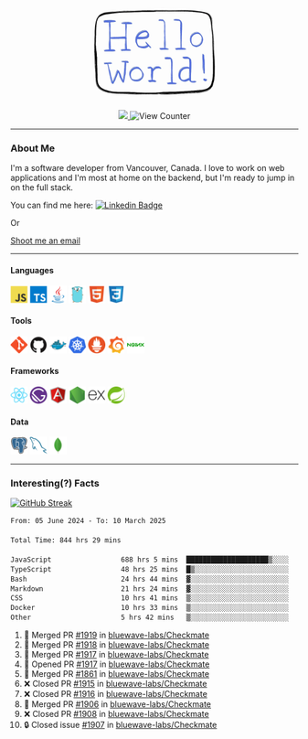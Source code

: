 <div align="center">
    <img src="./img/hello_world.webp" height="200px" width="">
    <div>
        <a href="https://www.linkedin.com/in/ajhollid">
            <img src="https://img.shields.io/badge/LinkedIn-blue"/>
        </a>
        <img src="https://komarev.com/ghpvc/?username=ajhollid&color=yellow" alt="View Counter">
    </div>
</div>

---

### About Me

I'm a software developer from Vancouver, Canada. I love to work on web applications and I'm most at home on the backend, but I'm ready to jump in on the full stack.

You can find me here: [![Linkedin Badge](https://img.shields.io/badge/-ajhollid-blue?style=flat&logo=Linkedin&logoColor=white)](https://www.linkedin.com/in/ajhollid)

Or

[Shoot me an email](mailto:ajhollid@gmail.com)

---

#### Languages

<div>
    <img src="./img/devicons/javascript-original.svg" width=30 height=30 alt="JavaScript">
    <img src="/img/devicons/typescript-original.svg" width=30 height=30 alt="TypeScript">
    <img src="./img/devicons/java-original.svg" width=30 height=30 alt="Java">
    <img src="./img/devicons/go-original.svg" width=30 height=30 alt="Golang">
    <img src="./img/devicons/html5-original.svg" width=30 height=30 alt="HTML 5">
    <img src="./img/devicons/css3-original.svg" width=30 height=30 alt="CSS 3">
</div>

#### Tools

<div>
    <img src="./img/devicons/git-original.svg" width=30 height=30 alt="Git">
    <img src="./img/devicons/github-original.svg" width=30 height=30 alt="Github">
    <img src="./img/devicons/docker-original.svg" width=30 
    height=30 alt="Docker">
    <img src="./img/devicons/kubernetes-original.svg" width=30 height=30 alt="K8">
    <img src="./img/devicons/prometheus-original.svg" width=30 height=30 alt="Prometheus">
    <img src="./img/devicons/grafana-original.svg" width=30 height=30 alt="Grafana">
    <img src="./img/devicons/nginx-original.svg" width=30 height=30 alt="Nginx">
</div>

#### Frameworks

<div>
    <img src="./img/devicons/react-original.svg" width=30 height=30 alt="React">
    <img src="./img/devicons/gatsby-original.svg" width=30 height=30 alt="Gatsby">
    <img src="./img/devicons/angularjs-original.svg" width=30 height=30 alt="AngularJS">
    <img src="./img/devicons/nodejs-original.svg" width=30 height=30 alt="NodeJS">
    <img src="./img/devicons/express-original.svg" width=30 height=30 alt="Express">
    <img src="./img/devicons/spring-original.svg" width=30 height=30 alt="Spring">
</div>

#### Data

<div>
    <img src="./img/devicons/postgresql-original.svg" width=30 height=30 alt="Postgresql">
    <img src="./img/devicons/mysql-original.svg" width=30 height=30 alt="Mysql">
    <img src="./img/devicons/mongodb-original.svg" width=30 height=30 alt="MongoDB">
</div>

---

### Interesting(?) Facts

[![GitHub Streak](http://github-readme-streak-stats.herokuapp.com?user=ajhollid)](https://git.io/streak-stats)

 <!--START_SECTION:waka-->

```txt
From: 05 June 2024 - To: 10 March 2025

Total Time: 844 hrs 29 mins

JavaScript                 688 hrs 5 mins  ████████████████████▒░░░░   80.93 %
TypeScript                 48 hrs 25 mins  █▒░░░░░░░░░░░░░░░░░░░░░░░   05.70 %
Bash                       24 hrs 44 mins  ▓░░░░░░░░░░░░░░░░░░░░░░░░   02.91 %
Markdown                   21 hrs 24 mins  ▓░░░░░░░░░░░░░░░░░░░░░░░░   02.52 %
CSS                        10 hrs 41 mins  ▒░░░░░░░░░░░░░░░░░░░░░░░░   01.26 %
Docker                     10 hrs 33 mins  ▒░░░░░░░░░░░░░░░░░░░░░░░░   01.24 %
Other                      5 hrs 42 mins   ▒░░░░░░░░░░░░░░░░░░░░░░░░   00.67 %
```

<!--END_SECTION:waka-->


<!--START_SECTION:activity-->
1. 🎉 Merged PR [#1919](https://github.com/bluewave-labs/Checkmate/pull/1919) in [bluewave-labs/Checkmate](https://github.com/bluewave-labs/Checkmate)
2. 🎉 Merged PR [#1918](https://github.com/bluewave-labs/Checkmate/pull/1918) in [bluewave-labs/Checkmate](https://github.com/bluewave-labs/Checkmate)
3. 🎉 Merged PR [#1917](https://github.com/bluewave-labs/Checkmate/pull/1917) in [bluewave-labs/Checkmate](https://github.com/bluewave-labs/Checkmate)
4. 💪 Opened PR [#1917](https://github.com/bluewave-labs/Checkmate/pull/1917) in [bluewave-labs/Checkmate](https://github.com/bluewave-labs/Checkmate)
5. 🎉 Merged PR [#1861](https://github.com/bluewave-labs/Checkmate/pull/1861) in [bluewave-labs/Checkmate](https://github.com/bluewave-labs/Checkmate)
6. ❌ Closed PR [#1915](https://github.com/bluewave-labs/Checkmate/pull/1915) in [bluewave-labs/Checkmate](https://github.com/bluewave-labs/Checkmate)
7. ❌ Closed PR [#1916](https://github.com/bluewave-labs/Checkmate/pull/1916) in [bluewave-labs/Checkmate](https://github.com/bluewave-labs/Checkmate)
8. 🎉 Merged PR [#1906](https://github.com/bluewave-labs/Checkmate/pull/1906) in [bluewave-labs/Checkmate](https://github.com/bluewave-labs/Checkmate)
9. ❌ Closed PR [#1908](https://github.com/bluewave-labs/Checkmate/pull/1908) in [bluewave-labs/Checkmate](https://github.com/bluewave-labs/Checkmate)
10. 🔒 Closed issue [#1907](https://github.com/bluewave-labs/Checkmate/issues/1907) in [bluewave-labs/Checkmate](https://github.com/bluewave-labs/Checkmate)
<!--END_SECTION:activity-->

